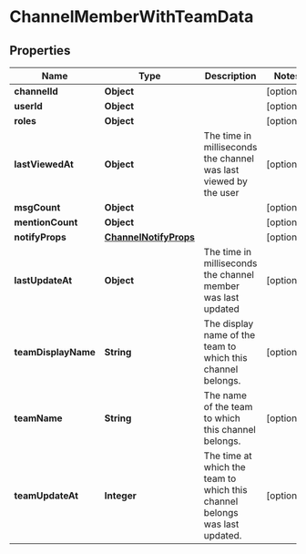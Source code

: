 

# ChannelMemberWithTeamData


## Properties

| Name | Type | Description | Notes |
|------------ | ------------- | ------------- | -------------|
|**channelId** | **Object** |  |  [optional] |
|**userId** | **Object** |  |  [optional] |
|**roles** | **Object** |  |  [optional] |
|**lastViewedAt** | **Object** | The time in milliseconds the channel was last viewed by the user |  [optional] |
|**msgCount** | **Object** |  |  [optional] |
|**mentionCount** | **Object** |  |  [optional] |
|**notifyProps** | [**ChannelNotifyProps**](ChannelNotifyProps.md) |  |  [optional] |
|**lastUpdateAt** | **Object** | The time in milliseconds the channel member was last updated |  [optional] |
|**teamDisplayName** | **String** | The display name of the team to which this channel belongs. |  [optional] |
|**teamName** | **String** | The name of the team to which this channel belongs. |  [optional] |
|**teamUpdateAt** | **Integer** | The time at which the team to which this channel belongs was last updated. |  [optional] |




